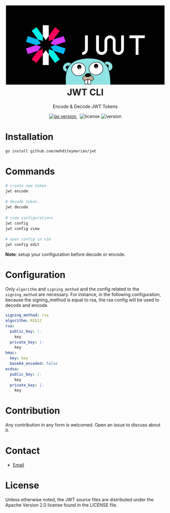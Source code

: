 <h1 align="center">
<img alt="Koi logo" src="assets/icon.png" width="500px"/><br/>
JWT CLI
</h1>
<p align="center">Encode & Decode JWT Tokens</p>

<p align="center">
<a href="https://pkg.go.dev/github.com/mehditeymorian/jwt?tab=doc"target="_blank">
    <img src="https://img.shields.io/badge/Go-1.18+-00ADD8?style=for-the-badge&logo=go" alt="go version" />
</a>&nbsp;
<img src="https://img.shields.io/badge/license-apache_2.0-red?style=for-the-badge&logo=none" alt="license" />

<img src="https://img.shields.io/badge/Version-1.0.0-informational?style=for-the-badge&logo=none" alt="version" />
</p>

# Installation
```bash
go install github.com/mehditeymorian/jwt
```

# Commands
```bash
# create new token
jwt encode

# decode token
jwt decode

# view configurations
jwt config
jwt config view

# open config in vim
jwt config edit
```
**Note**: setup your configuration before decode or encode.

# Configuration
Only `algorithm` and `signing_method` and the config related to the `signing_method` are necessary. 
For instance, in the following configuration, because the signing_method is equal to rsa, the rsa config will be used to decode and encode.
```yaml
signing_method: rsa
algorithm: RS512
rsa:
  public_key: |-
    key
  private_key: |-
    key
hmac:
  key: key
  base64_encoded: false
ecdsa:
  public_key: |-
    key
  private_key: |-
    key
```

# Contribution
Any contribution in any form is welcomed. Open an issue to discuss about it.

# Contact
- [Email](mailto:mehditeymorian322@gmail.com)

# License
Unless otherwise noted, the JWT source files are distributed under the Apache Version 2.0 license found in the LICENSE file.
